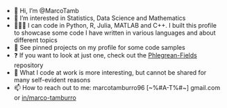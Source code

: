 - 👋 Hi, I’m @MarcoTamb
- 👀 I’m interested in Statistics, Data Science and Mathematics
- 👨🏻‍💻 I can code in Python, R, Julia, MATLAB and C++. I built this profile to showcase some code I have written in various languages and about different topics
- 📌 See pinned projects on my profile for some code samples
- ❓ If you want to look at just one, check out the [Phlegrean-Fields](https://github.com/MarcoTamb/Phlegrean-Fields) repository
- 🤫 What I code at work is more interesting, but cannot be shared for many self-evident reasons
- 📫 How to reach out to me: marcotamburro96 [~%#A-T%#~] gmail.com or [in/marco-tamburro](https://www.linkedin.com/in/marco-tamburro)


